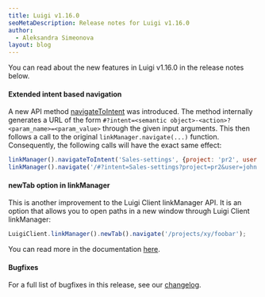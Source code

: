 ```yaml
---
title: Luigi v1.16.0
seoMetaDescription: Release notes for Luigi v1.16.0
author:
  - Aleksandra Simeonova
layout: blog
---
```


You can read about the new features in Luigi v1.16.0 in the release notes below.

<!-- Excerpt -->

#### Extended intent based navigation

A new API method [navigateToIntent](https://docs.luigi-project.io/docs/luigi-client-api/?section=navigatetointent) was introduced. The method internally generates a URL of the form `#?intent=<semantic object>-<action>?<param_name>=<param_value>` through the given input arguments. This then follows a call to the original `linkManager.navigate(...)` function. Consequently, the following calls will have the exact same effect:

```javascript
linkManager().navigateToIntent('Sales-settings', {project: 'pr2', user: 'john'})
linkManager().navigate('/#?intent=Sales-settings?project=pr2&user=john')
```

#### newTab option in linkManager

This is another improvement to the Luigi Client linkManager API. It is an option that allows you to open paths in a new window through Luigi Client linkManager:

```javascript
LuigiClient.linkManager().newTab().navigate('/projects/xy/foobar');
```

You can read more in the documentation [here](https://docs.luigi-project.io/docs/luigi-client-api/?section=newtab).

#### Bugfixes

For a full list of bugfixes in this release, see our [changelog](https://github.com/SAP/luigi/blob/master/CHANGELOG.md).

